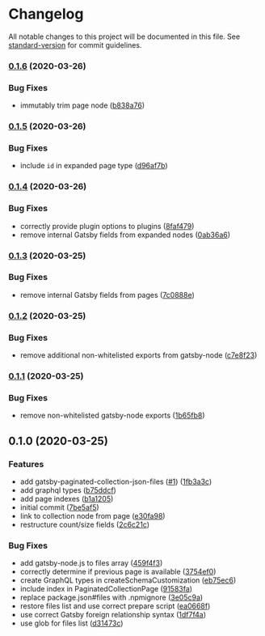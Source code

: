# Changelog

All notable changes to this project will be documented in this file. See [standard-version](https://github.com/conventional-changelog/standard-version) for commit guidelines.

### [0.1.6](https://github.com/angeloashmore/gatsby-plugin-paginated-collection/compare/gatsby-paginated-collection-json-files@0.1.5...gatsby-paginated-collection-json-files@0.1.6) (2020-03-26)


### Bug Fixes

* immutably trim page node ([b838a76](https://github.com/angeloashmore/gatsby-plugin-paginated-collection/commit/b838a76e7add10d94713738cb93d9015ad21f575))

### [0.1.5](https://github.com/angeloashmore/gatsby-plugin-paginated-collection/compare/gatsby-paginated-collection-json-files@0.1.4...gatsby-paginated-collection-json-files@0.1.5) (2020-03-26)


### Bug Fixes

* include `id` in expanded page type ([d96af7b](https://github.com/angeloashmore/gatsby-plugin-paginated-collection/commit/d96af7be1d1cc20c1f62ea8a268878625e9c1663))

### [0.1.4](https://github.com/angeloashmore/gatsby-plugin-paginated-collection/compare/gatsby-paginated-collection-json-files@0.1.3...gatsby-paginated-collection-json-files@0.1.4) (2020-03-26)


### Bug Fixes

* correctly provide plugin options to plugins ([8faf479](https://github.com/angeloashmore/gatsby-plugin-paginated-collection/commit/8faf479f0d8529ad4b7d76442e640cba0eaae440))
* remove internal Gatsby fields from expanded nodes ([0ab36a6](https://github.com/angeloashmore/gatsby-plugin-paginated-collection/commit/0ab36a6800b36074c0470c4dd8f553669af514f2))

### [0.1.3](https://github.com/angeloashmore/gatsby-plugin-paginated-collection/compare/gatsby-paginated-collection-json-files@0.1.2...gatsby-paginated-collection-json-files@0.1.3) (2020-03-25)


### Bug Fixes

* remove internal Gatsby fields from pages ([7c0888e](https://github.com/angeloashmore/gatsby-plugin-paginated-collection/commit/7c0888ea402c9c7e3eb61f158ece63d798cee6e7))

### [0.1.2](https://github.com/angeloashmore/gatsby-plugin-paginated-collection/compare/gatsby-paginated-collection-json-files@0.1.1...gatsby-paginated-collection-json-files@0.1.2) (2020-03-25)


### Bug Fixes

* remove additional non-whitelisted exports from gatsby-node ([c7e8f23](https://github.com/angeloashmore/gatsby-plugin-paginated-collection/commit/c7e8f2302f2c46219b52ec148f14e920ab767c2f))

### [0.1.1](https://github.com/angeloashmore/gatsby-plugin-paginated-collection/compare/gatsby-paginated-collection-json-files@0.1.0...gatsby-paginated-collection-json-files@0.1.1) (2020-03-25)


### Bug Fixes

* remove non-whitelisted gatsby-node exports ([1b65fb8](https://github.com/angeloashmore/gatsby-plugin-paginated-collection/commit/1b65fb8ef6573089af807b9b2b7cce761b53ff45))

## 0.1.0 (2020-03-25)


### Features

* add gatsby-paginated-collection-json-files ([#1](https://github.com/angeloashmore/gatsby-plugin-paginated-collection/issues/1)) ([1fb3a3c](https://github.com/angeloashmore/gatsby-plugin-paginated-collection/commit/1fb3a3c5227744fc5c795a8f0c84733d2b4f5ed7))
* add graphql types ([b75ddcf](https://github.com/angeloashmore/gatsby-plugin-paginated-collection/commit/b75ddcfe554b3fe3c903a325cb9e8482293b8a21))
* add page indexes ([b1a1205](https://github.com/angeloashmore/gatsby-plugin-paginated-collection/commit/b1a12051b1d7dcb0a70c75f5a02847cd3edebfe4))
* initial commit ([7be5af5](https://github.com/angeloashmore/gatsby-plugin-paginated-collection/commit/7be5af51a7623efb8ad30f0ee5aa767f63edd2fa))
* link to collection node from page ([e30fa98](https://github.com/angeloashmore/gatsby-plugin-paginated-collection/commit/e30fa98904560e0f4f39090edeb994e155f163e9))
* restructure count/size fields ([2c6c21c](https://github.com/angeloashmore/gatsby-plugin-paginated-collection/commit/2c6c21c64e028c3578eda3aa87c7117810040786))


### Bug Fixes

* add gatsby-node.js to files array ([459f4f3](https://github.com/angeloashmore/gatsby-plugin-paginated-collection/commit/459f4f38f55b28e460dae1e2db8079c7265c535a))
* correctly determine if previous page is available ([3754ef0](https://github.com/angeloashmore/gatsby-plugin-paginated-collection/commit/3754ef0a8420b3f7a2fd47247f0a921df9b047ec))
* create GraphQL types in createSchemaCustomization ([eb75ec6](https://github.com/angeloashmore/gatsby-plugin-paginated-collection/commit/eb75ec6335c723edc03cb75e7042515cab83e8db))
* include index in PaginatedCollectionPage ([91583fa](https://github.com/angeloashmore/gatsby-plugin-paginated-collection/commit/91583fa8a3f92afcc97e7abf8e56262d2076a3d9))
* replace package.json#files with .npmignore ([3e05c9a](https://github.com/angeloashmore/gatsby-plugin-paginated-collection/commit/3e05c9abf9315742b9c0cce058ad13230f78239b))
* restore files list and use correct prepare script ([ea0668f](https://github.com/angeloashmore/gatsby-plugin-paginated-collection/commit/ea0668f1abc6b60b3006db0150c3a8a14935ed98))
* use correct Gatsby foreign relationship syntax ([1df7f4a](https://github.com/angeloashmore/gatsby-plugin-paginated-collection/commit/1df7f4ac0e3f4a81eca6328a905b6edc227b1c7e))
* use glob for files list ([d31473c](https://github.com/angeloashmore/gatsby-plugin-paginated-collection/commit/d31473cfd403484e6d31a31f660c7f427b4023a8))
